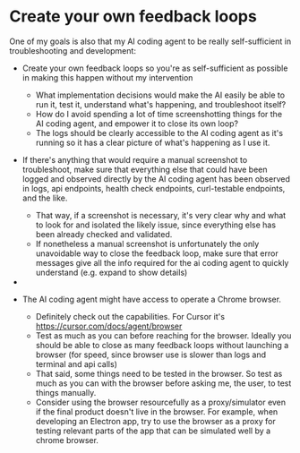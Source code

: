 # Create your own feedback loops

One of my goals is also that my AI coding agent to be really self-sufficient in troubleshooting and development:

- Create your own feedback loops so you're as self-sufficient as possible in making this happen without my intervention
	- What implementation decisions would make the AI easily be able to run it, test it, understand what's happening, and troubleshoot itself? 
	- How do I avoid spending a lot of time screenshotting things for the AI coding agent, and empower it to close its own loop? 
	- The logs should be clearly accessible to the AI coding agent as it's running so it has a clear picture of what's happening as I use it.

- If there's anything that would require a manual screenshot to troubleshoot, make sure that everything else that could have been logged and observed directly by the AI coding agent has been observed in logs, api endpoints, health check endpoints, curl-testable endpoints, and the like. 
	- That way, if a screenshot is necessary, it's very clear why and what to look for and isolated the likely issue, since everything else has been already checked and validated.
	- If nonetheless a manual screenshot is unfortunately the only unavoidable way to close the feedback loop, make sure that error messages give all the info required for the ai coding agent to quickly understand (e.g. expand to show details)
- 
- The AI coding agent might have access to operate a Chrome browser.
	- Definitely check out the capabilities. For Cursor it's https://cursor.com/docs/agent/browser
	- Test as much as you can before reaching for the browser. Ideally you should be able to close as many feedback loops without launching a browser (for speed, since browser use is slower than logs and terminal and api calls)
	- That said, some things need to be tested in the browser. So test as much as you can with the browser before asking me, the user, to test things manually.
	- Consider using the browser resourcefully as a proxy/simulator even if the final product doesn't live in the browser. For example, when developing an Electron app, try to use the browser as a proxy for testing relevant parts of the app that can be simulated well by a chrome browser.

